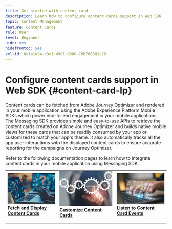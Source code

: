 ```yaml
---
title: Get started with content card
description: Learn how to configure content cards support in Web SDK
topic: Content Management
feature: Content Cards
role: User
level: Beginner
hide: yes
hidefromtoc: yes
exl-id: 8e1a1e94-c3c1-4981-9380-76b7d8302c78
---
```

# Configure content cards support in Web SDK {#content-card-lp}

Content cards can be fetched from Adobe Journey Optimizer and rendered in your mobile application using the Adobe Experience Platform Mobile SDKs which power end-to-end engagement in your mobile applications. The Messaging SDK provides simple and easy-to-use APIs to retrieve the content cards created on Adobe Journey Optimizer and builds native mobile views for these cards that can be readily consumed by your app or customized to match your app's theme. It also automatically tracks all the app user interactions with the displayed content cards to ensure accurate reporting for the campaigns on Journey Optimizer. 

Refer to the following documentation pages to learn how to integrate content cards in your mobile application using Messaging SDK.


<table style="table-layout:fixed"><tr style="border: 0;">
<td>
<a href="https://developer.adobe.com/client-sdks/edge/adobe-journey-optimizer/content-card-ui/iOS/tutorial/displaying-content-cards/">
<img alt="Fetch" src="assets/do-not-localize/fetch.jpeg">
</a>
<div><a href="https://developer.adobe.com/client-sdks/edge/adobe-journey-optimizer/content-card-ui/iOS/tutorial/displaying-content-cards/"><strong>Fetch and Display Content Cards</strong>
</div>
<p>
</td>
<td>
<a href="https://developer.adobe.com/client-sdks/edge/adobe-journey-optimizer/content-card-ui/iOS/tutorial/customizing-content-card-templates/">
<img alt="Customize" src="assets/do-not-localize/customize.jpeg">
</a>
<div>
<a href="https://developer.adobe.com/client-sdks/edge/adobe-journey-optimizer/content-card-ui/iOS/tutorial/customizing-content-card-templates/"><strong>Customize Content Cards</strong></a>
</div>
<p></td>
<td>
<a href="https://developer.adobe.com/client-sdks/edge/adobe-journey-optimizer/content-card-ui/iOS/tutorial/listening-content-card-events/">
<img alt="Listen" src="assets/do-not-localize/listen.jpeg">
</a>
<div>
<a href="https://developer.adobe.com/client-sdks/edge/adobe-journey-optimizer/content-card-ui/iOS/tutorial/listening-content-card-events/"><strong>Listen to Content Card Events</strong></a>
</div>
<p>
</td>
</tr></table>
